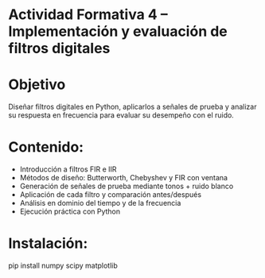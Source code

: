 # Actividad Formativa 4 – Implementación y evaluación de filtros digitales


# Objetivo
Diseñar filtros digitales en Python, aplicarlos a señales de prueba y analizar su respuesta en frecuencia para evaluar su desempeño con el ruido.

# Contenido:
- Introducción a filtros FIR e IIR
- Métodos de diseño: Butterworth, Chebyshev y FIR con ventana
- Generación de señales de prueba mediante tonos + ruido blanco
- Aplicación de cada filtro y comparación antes/después
- Análisis en dominio del tiempo y de la frecuencia
- Ejecución práctica con Python

# Instalación:
pip install numpy scipy matplotlib
